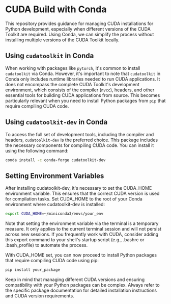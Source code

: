 # CUDA Build with Conda

This repository provides guidance for managing CUDA installations for Python development, especially when different versions of the CUDA Toolkit are required. Using Conda, we can simplify the process without installing multiple versions of the CUDA Toolkit locally.

## Using `cudatoolkit` in Conda

When working with packages like `pytorch`, it's common to install `cudatoolkit` via Conda. However, it's important to note that `cudatoolkit` in Conda only includes runtime libraries needed to run CUDA applications. It does not encompass the complete CUDA Toolkit's development environment, which consists of the compiler (`nvcc`), headers, and other essential tools for building CUDA applications from source. This becomes particularly relevant when you need to install Python packages from `pip` that require compiling CUDA code.

## Using `cudatoolkit-dev` in Conda

To access the full set of development tools, including the compiler and headers, `cudatoolkit-dev` is the preferred choice. This package includes the necessary components for compiling CUDA code. You can install it using the following command:

```bash
conda install -c conda-forge cudatoolkit-dev
```

## Setting Environment Variables

After installing cudatoolkit-dev, it's necessary to set the CUDA_HOME environment variable. This ensures that the correct CUDA version is used for compilation tasks. Set CUDA_HOME to the root of your Conda environment where cudatoolkit-dev is installed:

```bash
export CUDA_HOME=~/miniconda3/envs/your_env
```
Note that setting the environment variable via the terminal is a temporary measure. It only applies to the current terminal session and will not persist across new sessions. If you frequently work with CUDA, consider adding this export command to your shell's startup script (e.g., .bashrc or .bash_profile) to automate the process.

With CUDA_HOME set, you can now proceed to install Python packages that require compiling CUDA code using pip:
```bash
pip install your_package
```
Keep in mind that managing different CUDA versions and ensuring compatibility with your Python packages can be complex. Always refer to the specific package documentation for detailed installation instructions and CUDA version requirements.
